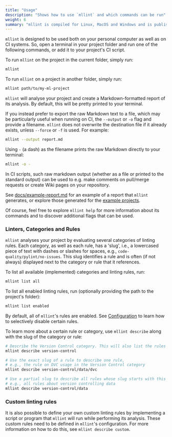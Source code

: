 ```yaml
---
title: "Usage"
description: "Shows how to use `mllint` and which commands can be run"
weight: 6
summary: "mllint is compiled for Linux, MacOS and Windows and is published to [PyPI](https://pypi.org/project/mllint/), so it can be installed using `pip install -U mllint` Alternatively, use one of the Docker containers at `bvobart/mllint`"
---
```


`mllint` is designed to be used both on your personal computer as well as on CI systems. So, open a terminal in your project folder and run one of the following commands, or add it to your project's CI script.

To run `mllint` on the project in the current folder, simply run:
```sh
mllint
```

To run `mllint` on a project in another folder, simply run:
```sh
mllint path/to/my-ml-project
```

`mllint` will analyse your project and create a Markdown-formatted report of its analysis. By default, this will be pretty printed to your terminal. 

If you instead prefer to export the raw Markdown text to a file, which may be particularly useful when running on CI, the `--output` or `-o` flag and provide a filename. `mllint` does not overwrite the destination file if it already exists, unless `--force` or `-f` is used. For example:
```sh
mllint --output report.md
```

Using `-` (a dash) as the filename prints the raw Markdown directly to your terminal:
```sh
mllint -o -
```

In CI scripts, such raw markdown output (whether as a file or printed to the standard output) can be used to e.g. make comments on pull/merge requests or create Wiki pages on your repository.

See [docs/example-report.md](docs/example-report.md) for an example of a report that `mllint` generates, or explore those generated for the [example projects](https://github.com/bvobart/mllint-example-projects).

Of course, feel free to explore `mllint help` for more information about its commands and to discover additional flags that can be used.

### Linters, Categories and Rules

`mllint` analyses your project by evaluating several categories of linting rules. Each category, as well as each rule, has a 'slug', i.e., a lowercased piece of text with dashes or slashes for spaces, e.g., `code-quality/pylint/no-issues`. This slug identifies a rule and is often (if not always) displayed next to the category or rule that it references.

To list all available (implemented) categories and linting rules, run:
```sh
mllint list all
```

To list all enabled linting rules, run (optionally providing the path to the project's folder):
```sh
mllint list enabled
```

By default, all of `mllint`'s rules are enabled. See [Configuration](#configuration) to learn how to selectively disable certain rules.

To learn more about a certain rule or category, use `mllint describe` along with the slug of the category or rule:
```sh
# Describe the Version Control category. This will also list the rules that it checks.
mllint describe version-control

# Use the exact slug of a rule to describe one rule,
# e.g., the rule on DVC usage in the Version Control category
mllint describe version-control/data/dvc

# Use a partial slug to describe all rules whose slug starts with this snippet, 
# e.g., all rules about version controlling data
mllint describe version-control/data
```

### Custom linting rules

It is also possible to define your own custom linting rules by implementing a script or program that `mllint` will run while performing its analysis.
These custom rules need to be defined in `mllint`'s configuration. For more information on how to do this, see `mllint describe custom`.
